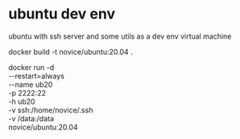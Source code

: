# ubuntu dev env
ubuntu with ssh server and some utils as a dev env virtual machine

docker build -t novice/ubuntu:20.04 .
<!-- yes | docker image prune -->
docker run -d \
--restart=always \
--name ub20 \
-p 2222:22 \
-h ub20 \
-v ssh:/home/novice/.ssh \
-v /data:/data \
novice/ubuntu:20.04